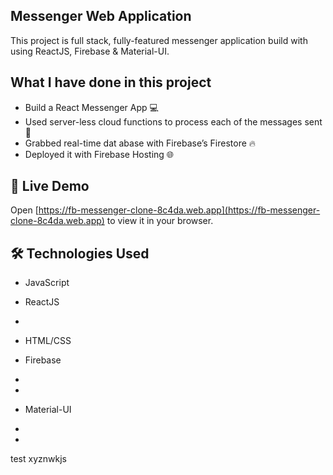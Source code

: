 ## Messenger Web Application 

This project is full stack, fully-featured messenger application build with using ReactJS, Firebase & Material-UI.

            
## What I have done in this project

- Build a React Messenger App 💻
- Used server-less cloud functions to process each of the messages sent 🚀
- Grabbed real-time dat abase with Firebase’s Firestore 🔥
- Deployed it with Firebase Hosting 🌐

## 🚀 Live Demo


Open [https://fb-messenger-clone-8c4da.web.app](https://fb-messenger-clone-8c4da.web.app) to view it in your
browser.
    
## 🛠 Technologies Used 
        
        
        
- JavaScript
- ReactJS
-   
- HTML/CSS
- Firebase
- 
- 


- Material-UI
- 
- 
















test
xyznwkjs


